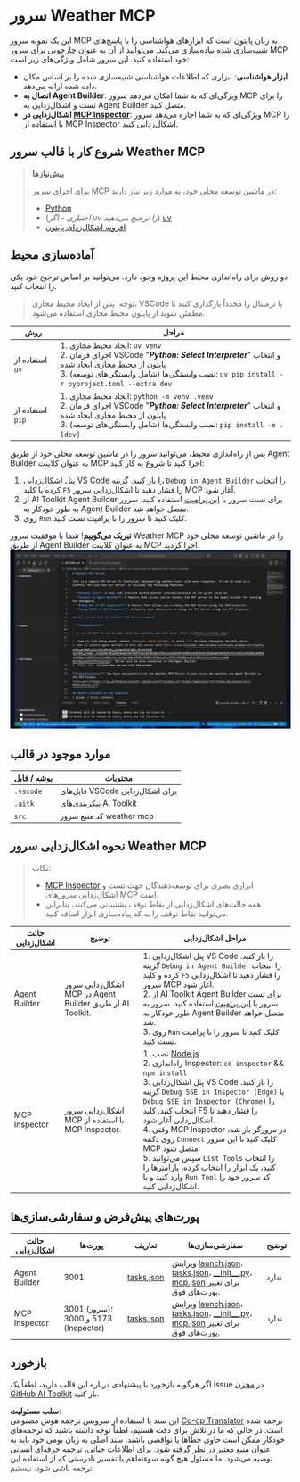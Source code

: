 <!--
CO_OP_TRANSLATOR_METADATA:
{
  "original_hash": "999c5e7623c1e2d5e5a07c2feb39eb67",
  "translation_date": "2025-07-14T08:23:19+00:00",
  "source_file": "10-StreamliningAIWorkflowsBuildingAnMCPServerWithAIToolkit/lab3/code/weather_mcp/README.md",
  "language_code": "fa"
}
-->
# سرور Weather MCP

این یک نمونه سرور MCP به زبان پایتون است که ابزارهای هواشناسی را با پاسخ‌های شبیه‌سازی شده پیاده‌سازی می‌کند. می‌توانید از آن به عنوان چارچوبی برای سرور MCP خود استفاده کنید. این سرور شامل ویژگی‌های زیر است:

- **ابزار هواشناسی**: ابزاری که اطلاعات هواشناسی شبیه‌سازی شده را بر اساس مکان داده شده ارائه می‌دهد.
- **اتصال به Agent Builder**: ویژگی‌ای که به شما امکان می‌دهد سرور MCP را برای تست و اشکال‌زدایی به Agent Builder متصل کنید.
- **اشکال‌زدایی در [MCP Inspector](https://github.com/modelcontextprotocol/inspector)**: ویژگی‌ای که به شما اجازه می‌دهد سرور MCP را با استفاده از MCP Inspector اشکال‌زدایی کنید.

## شروع کار با قالب سرور Weather MCP

> **پیش‌نیازها**
>
> برای اجرای سرور MCP در ماشین توسعه محلی خود، به موارد زیر نیاز دارید:
>
> - [Python](https://www.python.org/)
> - (*اختیاری - اگر uv را ترجیح می‌دهید*) [uv](https://github.com/astral-sh/uv)
> - [افزونه اشکال‌زدای پایتون](https://marketplace.visualstudio.com/items?itemName=ms-python.debugpy)

## آماده‌سازی محیط

دو روش برای راه‌اندازی محیط این پروژه وجود دارد. می‌توانید بر اساس ترجیح خود یکی را انتخاب کنید.

> توجه: پس از ایجاد محیط مجازی، VSCode یا ترمینال را مجدداً بارگذاری کنید تا مطمئن شوید از پایتون محیط مجازی استفاده می‌شود.

| روش | مراحل |
| -------- | ----- |
| استفاده از `uv` | 1. ایجاد محیط مجازی: `uv venv` <br>2. اجرای فرمان VSCode "***Python: Select Interpreter***" و انتخاب پایتون از محیط مجازی ایجاد شده <br>3. نصب وابستگی‌ها (شامل وابستگی‌های توسعه): `uv pip install -r pyproject.toml --extra dev` |
| استفاده از `pip` | 1. ایجاد محیط مجازی: `python -m venv .venv` <br>2. اجرای فرمان VSCode "***Python: Select Interpreter***" و انتخاب پایتون از محیط مجازی ایجاد شده<br>3. نصب وابستگی‌ها (شامل وابستگی‌های توسعه): `pip install -e .[dev]` |

پس از راه‌اندازی محیط، می‌توانید سرور را در ماشین توسعه محلی خود از طریق Agent Builder به عنوان کلاینت MCP اجرا کنید تا شروع به کار کنید:
1. پنل اشکال‌زدایی VS Code را باز کنید. گزینه `Debug in Agent Builder` را انتخاب کرده یا کلید `F5` را فشار دهید تا اشکال‌زدایی سرور MCP آغاز شود.
2. از AI Toolkit Agent Builder برای تست سرور با [این پرامپت](../../../../../../../../../../open_prompt_builder) استفاده کنید. سرور به طور خودکار به Agent Builder متصل خواهد شد.
3. روی `Run` کلیک کنید تا سرور را با پرامپت تست کنید.

**تبریک می‌گوییم**! شما با موفقیت سرور Weather MCP را در ماشین توسعه محلی خود از طریق Agent Builder به عنوان کلاینت MCP اجرا کردید.
![DebugMCP](https://raw.githubusercontent.com/microsoft/windows-ai-studio-templates/refs/heads/dev/mcpServers/mcp_debug.gif)

## موارد موجود در قالب

| پوشه / فایل | محتویات                                     |
| ------------ | -------------------------------------------- |
| `.vscode`    | فایل‌های VSCode برای اشکال‌زدایی                   |
| `.aitk`      | پیکربندی‌های AI Toolkit                |
| `src`        | کد منبع سرور weather mcp   |

## نحوه اشکال‌زدایی سرور Weather MCP

> نکات:
> - [MCP Inspector](https://github.com/modelcontextprotocol/inspector) ابزاری بصری برای توسعه‌دهندگان جهت تست و اشکال‌زدایی سرورهای MCP است.
> - همه حالت‌های اشکال‌زدایی از نقاط توقف پشتیبانی می‌کنند، بنابراین می‌توانید نقاط توقف را به کد پیاده‌سازی ابزار اضافه کنید.

| حالت اشکال‌زدایی | توضیح | مراحل اشکال‌زدایی |
| ---------- | ----------- | --------------- |
| Agent Builder | اشکال‌زدایی سرور MCP در Agent Builder از طریق AI Toolkit. | 1. پنل اشکال‌زدایی VS Code را باز کنید. گزینه `Debug in Agent Builder` را انتخاب کرده و کلید `F5` را فشار دهید تا اشکال‌زدایی سرور MCP آغاز شود.<br>2. از AI Toolkit Agent Builder برای تست سرور با [این پرامپت](../../../../../../../../../../open_prompt_builder) استفاده کنید. سرور به طور خودکار به Agent Builder متصل خواهد شد.<br>3. روی `Run` کلیک کنید تا سرور را با پرامپت تست کنید. |
| MCP Inspector | اشکال‌زدایی سرور MCP با استفاده از MCP Inspector. | 1. نصب [Node.js](https://nodejs.org/)<br> 2. راه‌اندازی Inspector: `cd inspector` && `npm install` <br> 3. پنل اشکال‌زدایی VS Code را باز کنید. گزینه `Debug SSE in Inspector (Edge)` یا `Debug SSE in Inspector (Chrome)` را انتخاب کنید. کلید F5 را فشار دهید تا اشکال‌زدایی آغاز شود.<br> 4. وقتی MCP Inspector در مرورگر باز شد، روی دکمه `Connect` کلیک کنید تا این سرور MCP متصل شود.<br> 5. سپس می‌توانید `List Tools` را انتخاب کنید، یک ابزار را انتخاب کرده، پارامترها را وارد کنید و با `Run Tool` کد سرور خود را اشکال‌زدایی کنید.<br> |

## پورت‌های پیش‌فرض و سفارشی‌سازی‌ها

| حالت اشکال‌زدایی | پورت‌ها | تعاریف | سفارشی‌سازی‌ها | توضیح |
| ---------- | ----- | ------------ | -------------- |-------------- |
| Agent Builder | 3001 | [tasks.json](../../../../../../10-StreamliningAIWorkflowsBuildingAnMCPServerWithAIToolkit/lab3/code/weather_mcp/.vscode/tasks.json) | ویرایش [launch.json](../../../../../../10-StreamliningAIWorkflowsBuildingAnMCPServerWithAIToolkit/lab3/code/weather_mcp/.vscode/launch.json)، [tasks.json](../../../../../../10-StreamliningAIWorkflowsBuildingAnMCPServerWithAIToolkit/lab3/code/weather_mcp/.vscode/tasks.json)، [\_\_init\_\_.py](../../../../../../10-StreamliningAIWorkflowsBuildingAnMCPServerWithAIToolkit/lab3/code/weather_mcp/src/__init__.py)، [mcp.json](../../../../../../10-StreamliningAIWorkflowsBuildingAnMCPServerWithAIToolkit/lab3/code/weather_mcp/.aitk/mcp.json) برای تغییر پورت‌های فوق. | ندارد |
| MCP Inspector | 3001 (سرور)؛ 5173 و 3000 (Inspector) | [tasks.json](../../../../../../10-StreamliningAIWorkflowsBuildingAnMCPServerWithAIToolkit/lab3/code/weather_mcp/.vscode/tasks.json) | ویرایش [launch.json](../../../../../../10-StreamliningAIWorkflowsBuildingAnMCPServerWithAIToolkit/lab3/code/weather_mcp/.vscode/launch.json)، [tasks.json](../../../../../../10-StreamliningAIWorkflowsBuildingAnMCPServerWithAIToolkit/lab3/code/weather_mcp/.vscode/tasks.json)، [\_\_init\_\_.py](../../../../../../10-StreamliningAIWorkflowsBuildingAnMCPServerWithAIToolkit/lab3/code/weather_mcp/src/__init__.py)، [mcp.json](../../../../../../10-StreamliningAIWorkflowsBuildingAnMCPServerWithAIToolkit/lab3/code/weather_mcp/.aitk/mcp.json) برای تغییر پورت‌های فوق.| ندارد |

## بازخورد

اگر هرگونه بازخورد یا پیشنهادی درباره این قالب دارید، لطفاً یک issue در [مخزن GitHub AI Toolkit](https://github.com/microsoft/vscode-ai-toolkit/issues) باز کنید.

**سلب مسئولیت**:  
این سند با استفاده از سرویس ترجمه هوش مصنوعی [Co-op Translator](https://github.com/Azure/co-op-translator) ترجمه شده است. در حالی که ما در تلاش برای دقت هستیم، لطفاً توجه داشته باشید که ترجمه‌های خودکار ممکن است حاوی خطاها یا نواقصی باشند. سند اصلی به زبان بومی خود باید به عنوان منبع معتبر در نظر گرفته شود. برای اطلاعات حیاتی، ترجمه حرفه‌ای انسانی توصیه می‌شود. ما مسئول هیچ گونه سوءتفاهم یا تفسیر نادرستی که از استفاده این ترجمه ناشی شود، نیستیم.